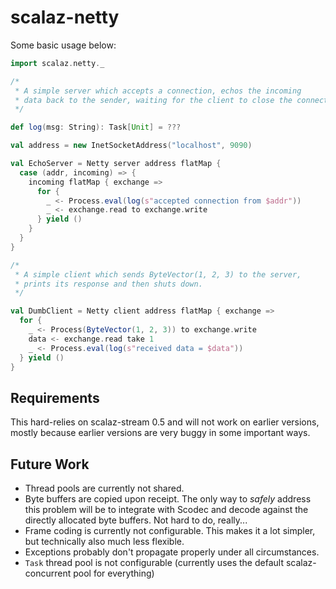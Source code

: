 # scalaz-netty

Some basic usage below:

```scala
import scalaz.netty._

/*
 * A simple server which accepts a connection, echos the incoming
 * data back to the sender, waiting for the client to close the connection.
 */

def log(msg: String): Task[Unit] = ???

val address = new InetSocketAddress("localhost", 9090)

val EchoServer = Netty server address flatMap {
  case (addr, incoming) => {
    incoming flatMap { exchange =>
      for {
        _ <- Process.eval(log(s"accepted connection from $addr"))
        _ <- exchange.read to exchange.write
      } yield ()
    }
  }
}

/*
 * A simple client which sends ByteVector(1, 2, 3) to the server,
 * prints its response and then shuts down.
 */

val DumbClient = Netty client address flatMap { exchange =>
  for {
    _ <- Process(ByteVector(1, 2, 3)) to exchange.write
    data <- exchange.read take 1
    _ <- Process.eval(log(s"received data = $data"))
  } yield ()
}
```

## Requirements

This hard-relies on scalaz-stream 0.5 and will not work on earlier versions, mostly because earlier versions are very buggy in some important ways.

## Future Work

- Thread pools are currently not shared.
- Byte buffers are copied upon receipt.  The only way to *safely* address this problem will be to integrate with Scodec and decode against the directly allocated byte buffers.  Not hard to do, really...
- Frame coding is currently not configurable.  This makes it a lot simpler, but technically also much less flexible.
- Exceptions probably don't propagate properly under all circumstances.
- `Task` thread pool is not configurable (currently uses the default scalaz-concurrent pool for everything)
